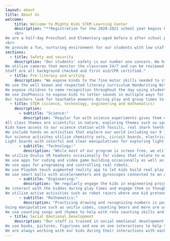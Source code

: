 ```yaml
---
layout: about
title: About Us
welcome:
    title: Welcome to Mighty Kids STEM Learning Center
    description: "**Registration for the 2020-2021 school year begins February 1st. The $100 registration fee is due at registration with the first month's tuition due July 1st 2020. Tours will be held Tuesdays and Wednesdays at 10am and Wednesdays at 5:30pm, no appoinment necessary. 
    <br>
We are a half-day Preschool and Elementary-aged before & after school program in Bothell, WA offering traditional Kindergarten readiness academics, play based learning and a leg up in STEM education. STEM stands for Science, Technology, Engineering and Mathematics. STEM learning in children breeds curiousity, prepares kids for today's technology and fosters creativity, but they'll just know they're having fun! We utilize hands-on activities, experiments and team building exercises. Our proprietary STEM curriculum is 90% screen free.
<br>
We provide a fun, nurturing environment for our students with low staff to student ratios (max 1:7) and positive discipline practices. We have seen great strides made by students as they navigate their very first experience in a group of their peers to being confident and comfortable excelling in new situations."
sections:
  - title: Safety and security
    description: "Our students' safety is our number one concern. We have a secure facility with automatic electronic door locks inside and out, keeping kids in and strangers out at all times.
We utilize cameras that monitor the classroom 24/7 and can be reviewed for the safety of the students.
Staff are all background checked and first aid/CPR certified."
  - title: Pre-literacy and writing
    description: "We expose kinds to the fine motor skills needed to start writing letters using tweezers, scissors, sensory bins and more.
We use the well known and respected literacy curriculum Handwriting Without Tears to begin the process of turning fine motor skills into learning to write letters and numbers.
We expose children to name recognition throughout the day using student mantained files, job charts, assigned cubbies etc.
We use ZooPhonics to expose kids to letter sounds in multiple ways for different learning styles (by sight, sound and movement).
Our teachers look for teachable moments during play and group times to talk about letters and point out literature in their environment."
  - title: STEM (science, technology, engineering and mathematics)
    description:
      - subtitle: "Science:"
        description: "Regular fun with science experiments gives them experience with the scientific method, teamwork and critical thinking.
All class themes are scientific in nature, exploring themes such as space, nature, food, emotions, anatomy and more.
Kids have access to our science station with fossils, real shark teeth, fascinating gems and stones, resin encased insects and arachnids for exploration with magnifying glasses, tweezers etc.
We include hands on activities that explore our world including our 8 ft tall wind tube/scarf cannon that lets kids explore air pressure, air diversion and gravity over and over again while getting exercise and having fun.
Our science activites utilize chemistry sets, circuit boards, electricity, and much more.
Light boards with colorful and clear manipulatives for exploring light theory, color mixing and shapesm are a favorite among our students."
      - subtitle: "Technology:"
        description: "While most of our program is screen free, we utilize technology in our learning in limited amounts.
We utilize Oculus VR headsets occasionally for videos that relate to our themes.
We use apps for coding and video game building occasionally as well as logic building games.
We use apps for programing and controlling real robots.
We use Playdoh touch augmented reality app to let kids build real play doh creations and then make them come to life in their very own game with characters they built with real play doh.
We use smart balls with accelerometers and gyroscopes connected to an app that gives kids the opportunity to be exposed to distance, force and counting measurements."
      - subtitle: "Engineering:"
        description: 'We regularly engage the kids in engineering projects during group times and many of our toys are engineering minded; such as straws and connectors, tinker trays, pyramid building blocks, legos, robot builders, and more.
We interact with the kiddos during play times and engage them in thoughtful engineering play (assisting with building, asking questions about what they’re building or bringing them different materials)
We utilize active activities such as robot racers where one kid pretends to be a programmer and one pretends to be the program or “robot” and they use arrows and special tiles to create a program for the robot to follow without getting tripped up. If the program isn’t feasible, the programmer must use critical thinking to tweak their program and get the robot to the other side.'
      - subtitle: "Mathematics:"
        description: "Practicing drawing and recognizing numbers is part of our regular math curriculum. Shapes and pre-geometry skills are as well.
Using manipulative such as unifix cubes, counting bears and more are used to help them gain awareness of numbers and how they work together
We use counting songs and rhymes to help with rote counting skills and spend time looking for numbers in their environment throughout the day."
  - title: Social Emotional Development
    description: "Our staff is trained in social emotional development and Developmentally Appropriate Practices (DAP) with many of them having degrees in Early Childhood Education
We use books, pictures, figurines and one on one interactions to help the kids understand complex emotions and virtues
We are always working with our kids during their interactions with each other and adults to develop appropriate coping mechanisms and interactions."
---
```

